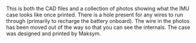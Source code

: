 This is both the CAD files and a collection of photos showing what the IMU case looks like once printed. There is a hole present for any wires to run through (primarily to recharge the battery onboard). The wire in the photos has been moved out of the way so that you can see the internals. The case was designed and printed by Maksym.
